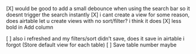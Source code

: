 [X] would be good to add a small debounce when using the search bar so it doesnt trigger the search instantly
[X] i cant create a view for some reason, does airtable let u create views with no sort/filter? i think it does
[X] less bold in Add column

[ ] also i refreshed and my filters/sort didn’t save, does it save in airtable i forgot (Store default view for each table)
[ ] Save table number maybe